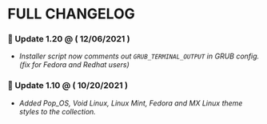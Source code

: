 # FULL CHANGELOG

### 📢 Update 1.20 @ ( 12/06/2021 )
- *Installer script now comments out `GRUB_TERMINAL_OUTPUT` in GRUB config. (fix for Fedora and Redhat users)*

### 📢 Update 1.10 @ ( 10/20/2021 )
- *Added Pop_OS, Void Linux, Linux Mint, Fedora and MX Linux theme styles to the collection.*
